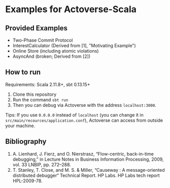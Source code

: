 # Examples for Actoverse-Scala

## Provided Examples

- Two-Phase Commit Protocol
- InterestCalculator (Derived from [1], "Motivating Example")
- Online Store (including atomic violations)
- AsyncAnd (broken; Derived from [2])

## How to run

Requirements: Scala 2.11.8+, sbt 0.13.15+

1. Clone this repository
2. Run the command `sbt run`
3. Then you can debug via Actoverse with the address `localhost:3000`.

Tips: If you use `0.0.0.0` instead of `localhost` (you can change it in `src/main/recources/application.conf`), Actoverse can access from outside your machine.

## Bibliography

1. A. Lienhard, J. Fierz, and O. Nierstrasz, “Flow-centric, back-in-time debugging,” in Lecture Notes in Business Information Processing, 2009, vol. 33 LNBIP, pp. 272–288.
2. T. Stanley, T. Close, and M. S. & Miller, “Causeway : A message-oriented distributed debugger“ Technical Report. HP Labs. HP Labs tech report HPL-2009-78.